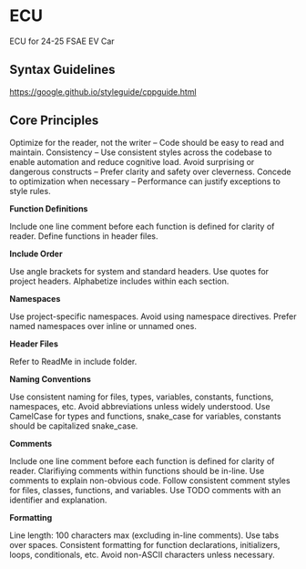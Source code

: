 # ECU
ECU for 24-25 FSAE EV Car

## Syntax Guidelines
https://google.github.io/styleguide/cppguide.html


## Core Principles

Optimize for the reader, not the writer – Code should be easy to read and maintain.
Consistency – Use consistent styles across the codebase to enable automation and reduce cognitive load.
Avoid surprising or dangerous constructs – Prefer clarity and safety over cleverness.
Concede to optimization when necessary – Performance can justify exceptions to style rules.


**Function Definitions**

Include one line comment before each function is defined for clarity of reader. 
Define functions in header files.


**Include Order**

Use angle brackets for system and standard headers.
Use quotes for project headers.
Alphabetize includes within each section.


**Namespaces**

Use project-specific namespaces.
Avoid using namespace directives.
Prefer named namespaces over inline or unnamed ones.


**Header Files**

Refer to ReadMe in include folder.


**Naming Conventions**

Use consistent naming for files, types, variables, constants, functions, namespaces, etc.
Avoid abbreviations unless widely understood.
Use CamelCase for types and functions, snake_case for variables, constants should be capitalized snake_case.


**Comments**

Include one line comment before each function is defined for clarity of reader.
Clarifiying comments within functions should be in-line.
Use comments to explain non-obvious code.
Follow consistent comment styles for files, classes, functions, and variables.
Use TODO comments with an identifier and explanation.


**Formatting**

Line length: 100 characters max (excluding in-line comments).
Use tabs over spaces.
Consistent formatting for function declarations, initializers, loops, conditionals, etc.
Avoid non-ASCII characters unless necessary.